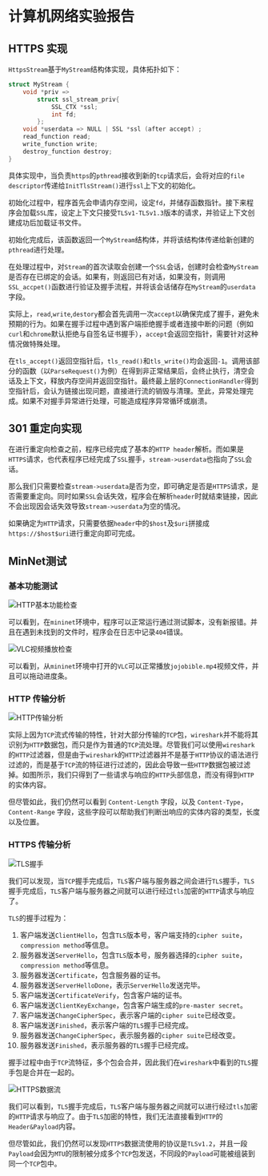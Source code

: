 # 计算机网络实验报告

## HTTPS 实现

`HttpsStream`基于`MyStream`结构体实现，具体拓扑如下：

```C
struct MyStream {
    void *priv => 
        struct ssl_stream_priv{
            SSL_CTX *ssl;
            int fd;
        };
    void *userdata => NULL | SSL *ssl (after accept) ;
    read_function read;
  	write_function write;
  	destroy_function destroy;
}
```

具体实现中，当负责`https`的`pthread`接收到新的`tcp`请求后，会将对应的`file descriptor`传递给`InitTlsStream()`进行`ssl`上下文的初始化。

初始化过程中，程序首先会申请内存空间，设定`fd`，并储存函数指针。接下来程序会加载`SSL`库，设定上下文只接受`TLSv1-TLSv1.3`版本的请求，并验证上下文创建成功后加载证书文件。

初始化完成后，该函数返回一个`MyStream`结构体，并将该结构体传递给新创建的`pthread`进行处理。

在处理过程中，对`Stream`的首次读取会创建一个`SSL`会话，创建时会检查`MyStream`是否存在已绑定的会话。如果有，则返回已有对话，如果没有，则调用`SSL_accpet()`函数进行验证及握手流程，并将该会话储存在`MyStream`的`userdata`字段。

实际上，`read`,`write`,`destory`都会首先调用一次`accept`以确保完成了握手，避免未预期的行为。如果在握手过程中遇到客户端拒绝握手或者连接中断的问题（例如`curl`和`chrome`默认拒绝与自签名证书握手），`accept`会返回空指针，需要针对这种情况做特殊处理。

在`tls_accept()`返回空指针后，`tls_read()`和`tls_write()`均会返回`-1`。调用该部分的函数（以`ParseRequest()`为例）在得到非正常结果后，会终止执行，清空会话及上下文，释放内存空间并返回空指针。最终最上层的`ConnectionHandler`得到空指针后，会认为链接出现问题，直接进行流的销毁与清理。至此，异常处理完成。如果不对握手异常进行处理，可能造成程序异常循环或崩溃。

## 301 重定向实现

在进行重定向检查之前，程序已经完成了基本的`HTTP header`解析。而如果是`HTTPS`请求，也代表程序已经完成了`SSL`握手，`stream->userdata`也指向了`SSL`会话。

那么我们只需要检查`stream->userdata`是否为空，即可确定是否是`HTTPS`请求，是否需要重定向。同时如果`SSL`会话失效，程序会在解析`header`时就结束链接，因此不会出现因会话失效导致`stream->userdata`为空的情况。

如果确定为`HTTP`请求，只需要依据`header`中的`$host`及`$uri`拼接成`https://$host$uri`进行重定向即可完成。

## MinNet测试

### 基本功能测试

![HTTP基本功能检查](./pics/http_check.png)

可以看到，在`mininet`环境中，程序可以正常运行通过测试脚本，没有新报错。并且在遇到未找到的文件时，程序会在日志中记录`404`错误。

![VLC视频播放检查](./pics/mp4play.png)

可以看到，从`mininet`环境中打开的`VLC`可以正常播放`jojobible.mp4`视频文件，并且可以拖动进度条。

### HTTP 传输分析

![HTTP传输分析](./pics/http_part.png)

实际上因为`TCP`流式传输的特性，针对大部分传输的`TCP`包，`wireshark`并不能将其识别为`HTTP`数据包，而只是作为普通的`TCP`流处理。尽管我们可以使用`wireshark`的`HTTP`过滤器，但是由于`wireshark`的`HTTP`过滤器并不是基于`HTTP`协议的语法进行过滤的，而是基于`TCP`流的特征进行过滤的，因此会导致一些`HTTP`数据包被过滤掉。如图所示，我们只得到了一些请求与响应的`HTTP`头部信息，而没有得到`HTTP`的实体内容。

但尽管如此，我们仍然可以看到 `Content-Length` 字段，以及 `Content-Type`，`Content-Range` 字段，这些字段可以帮助我们判断出响应的实体内容的类型，长度以及位置。

### HTTPS 传输分析

![TLS握手](./pics/vlc%20handshake.png)

我们可以发现，当`TCP`握手完成后，`TLS`客户端与服务器之间会进行`TLS`握手，`TLS`握手完成后，`TLS`客户端与服务器之间就可以进行经过`tls`加密的`HTTP`请求与响应了。

`TLS`的握手过程为：
1. 客户端发送`ClientHello`，包含`TLS`版本号，客户端支持的`cipher suite`，`compression method`等信息。
2. 服务器发送`ServerHello`，包含`TLS`版本号，服务器选择的`cipher suite`，`compression method`等信息。
3. 服务器发送`Certificate`，包含服务器的证书。
4. 服务器发送`ServerHelloDone`，表示`ServerHello`发送完毕。
5. 客户端发送`CertificateVerify`，包含客户端的证书。
6. 客户端发送`ClientKeyExchange`，包含客户端生成的`pre-master secret`。
7. 客户端发送`ChangeCipherSpec`，表示客户端的`cipher suite`已经改变。
8. 客户端发送`Finished`，表示客户端的`TLS`握手已经完成。
9. 服务器发送`ChangeCipherSpec`，表示服务器的`cipher suite`已经改变。
10. 服务器发送`Finished`，表示服务器的`TLS`握手已经完成。

握手过程中由于`TCP`流特征，多个包会合并，因此我们在`wireshark`中看到的`TLS`握手包是合并在一起的。

![HTTPS数据流](./pics/https-2pack.png)

我们可以看到，`TLS`握手完成后，`TLS`客户端与服务器之间就可以进行经过`tls`加密的`HTTP`请求与响应了。由于`TLS`加密的特性，我们无法直接看到`HTTP`的`Header&Payload`内容。

但尽管如此，我们仍然可以发现`HTTPS`数据流使用的协议是`TLSv1.2`，并且一段`Payload`会因为`MTU`的限制被分成多个`TCP`包发送，不同段的`Payload`可能被组装到同一个`TCP`包中。